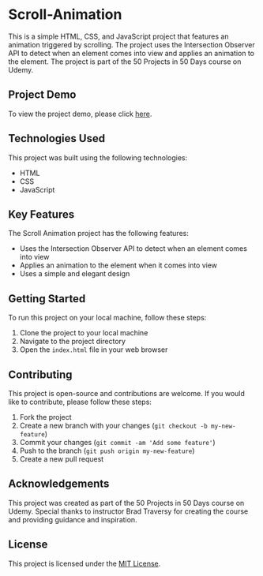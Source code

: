 # Scroll-Animation

This is a simple HTML, CSS, and JavaScript project that features an animation triggered by scrolling. The project uses the Intersection Observer API to detect when an element comes into view and applies an animation to the element. The project is part of the 50 Projects in 50 Days course on Udemy.

## Project Demo

To view the project demo, please click [here](https://50projects50days.com/projects/scroll-animation/).

## Technologies Used

This project was built using the following technologies:

- HTML
- CSS
- JavaScript

## Key Features

The Scroll Animation project has the following features:

- Uses the Intersection Observer API to detect when an element comes into view
- Applies an animation to the element when it comes into view
- Uses a simple and elegant design

## Getting Started

To run this project on your local machine, follow these steps:

1. Clone the project to your local machine
2. Navigate to the project directory
3. Open the `index.html` file in your web browser

## Contributing

This project is open-source and contributions are welcome. If you would like to contribute, please follow these steps:

1. Fork the project
2. Create a new branch with your changes (`git checkout -b my-new-feature`)
3. Commit your changes (`git commit -am 'Add some feature'`)
4. Push to the branch (`git push origin my-new-feature`)
5. Create a new pull request

## Acknowledgements

This project was created as part of the 50 Projects in 50 Days course on Udemy. Special thanks to instructor Brad Traversy for creating the course and providing guidance and inspiration.

## License

This project is licensed under the [MIT License](https://opensource.org/licenses/MIT).
